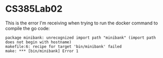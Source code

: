 # CS385Lab02

This is the error I'm receiving when trying to run the docker command to compile the go code:

```
package minibank: unrecognized import path "minibank" (import path does not begin with hostname)
makefile:6: recipe for target 'bin/minibank' failed
make: *** [bin/minibank] Error 1
```
